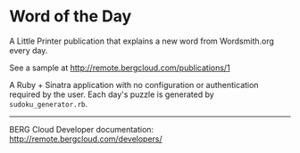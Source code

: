 # Word of the Day

A Little Printer publication that explains a new word from Wordsmith.org every day.

See a sample at http://remote.bergcloud.com/publications/1

A Ruby + Sinatra application with no configuration or authentication required by the user. Each day's puzzle is generated by `sudoku_generator.rb`.

----

BERG Cloud Developer documentation: http://remote.bergcloud.com/developers/
